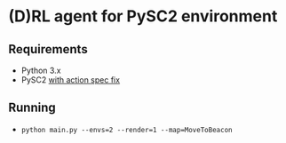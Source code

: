 # (D)RL agent for PySC2 environment

## Requirements

* Python 3.x
* PySC2 [with action spec fix](https://github.com/deepmind/pysc2/pull/105)

## Running

* `python main.py --envs=2 --render=1 --map=MoveToBeacon` 